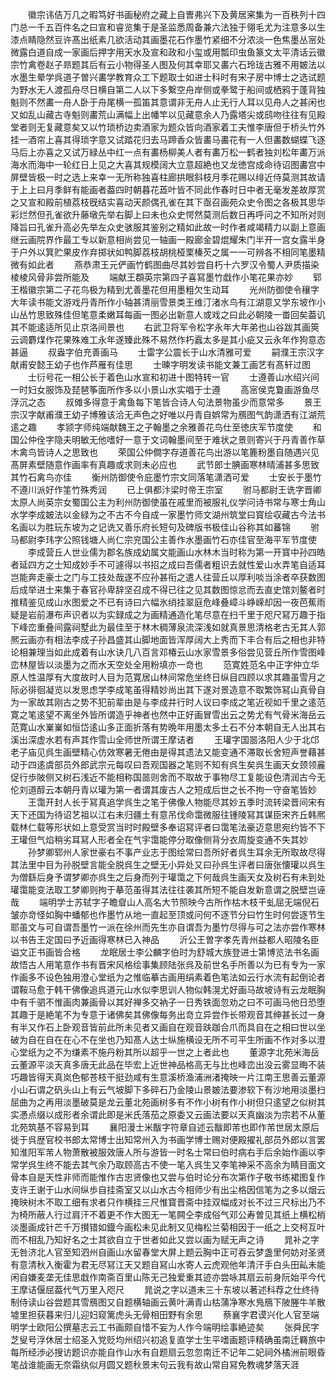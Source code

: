 <!-- { "loadSidebar": true } -->
　　徽宗讳佶万几之暇笃好书画秘府之藏上自曺弗兴下及黄居宷集为一百秩列十四门总一千五百件名之曰宣和睿览集于是圣监悉周备兼六法独于翎毛尤为注意多以生漆点睛隐然豆许髙出纸素几欲活动其画墨花石作墨竹紧细不分浓淡一色焦墨丛宻处微露白道自成一家画后押字用天水及宣和政和小玺或用瓢印虫鱼篆文太平清话云徽宗竹禽卷赵子昻题其后有云小物得圣人图及何其幸耶又畵六石玲珑古雅不用皴法以水墨生晕学呉道子曽兴畵学教育众工下题取士如进士科时有宋子房中博士之选试题为野水无人渡孤舟尽日横自第二人以下多繋空舟岸侧或拳鹭于船间或栖鸦于蓬背独魁则不然畵一舟人卧于舟尾横一孤笛其意谓非无舟人止无行人耳以见舟人之甚闲也又如乱山藏古寺魁则畵荒山满幅上出幡竿以见藏意余人乃露塔尖或鸱吻往往有见殿堂者则无复藏意矣又以竹琐桥边卖酒家为题众皆向酒家着工夫惟李唐但于桥头竹外挂一酒帘上喜其得琐字意又试踏花归去马蹄香众皆畵马畵花有一人但畵数蝴蝶飞逐马后上亦喜之又试万緑丛中红一点有畵杨柳美人者有畵万松一鹤者独刘松年畵万派海水而海中一轮红日上见之大喜其规模阔大立意超絶也又龙徳宫成命待诏图畵宫中屏壁皆极一时之选上来幸一无所称独喜柱廊拱眼斜枝月季花赐以绯近侍莫测其故请于上上曰月季鲜有能画者葢四时朝暮花蕋叶皆不同此作春时日中者无毫发差故厚赏之又宣和殿前植荔枝旣结实喜动天颜偶孔雀在其下亟召画苑众史令图之各极其思华彩烂然但孔雀欲升藤墩先举右脚上曰未也众史愕然莫测后数日再呼问之不知所对则降旨曰孔雀升高必先举左众史骇服其鉴别之精如此故一时作者咸竭精力以副上意画继云画院界作最工专以新意相尚尝见一轴画一殿廊金碧焜耀朱门半开一宫女露半身于户外以箕贮果皮作弃掷状如鸭脚荔枝胡桃桠栗榛芡之属一一可辨各不相同笔墨精微有如此者
　　燕恭肃王元俨画竹鹤图曲尽其妙尝自朽十六罗汉令蜀人尹质描染棱棱风骨非尝所能及
　　端献王頵英宗第四子喜冩墨竹戱作小笔花果亦妙
　　郓王楷徽宗第二子花鸟极为精到尤善墨花但用墨粗欠生动耳
　　光州防御使令穰字大年读书能文游戏丹青所作小轴甚清丽雪景类王维汀渚水鸟有江湖意又学东坡作小山丛竹思致殊佳但笔意柔嫩耳每画一图必出新意人或戏之曰此必朝陵一畨回矣葢讥其不能逺适所见止京洛间景也
　　右武卫将军令松字永年大年弟也山谷跋其画筴云调麝煤作花果殊难工永年遂臻此殊不易然作朽蠧太多是其小疵又云永年作狗意态甚逼
　　叔盎字伯充善画马
　　士雷字公震长于山水清雅可爱
　　嗣濮王宗汉字献甫安懿王幼子也作芦雁有佳思
　　士暕字明发读书能文兼工画艺有髙轩过图
　　士衍号花一相公长于着色山水宣和初进十图特转一官
　　士遵善山水绍兴间一时妇女服饰及琵琶筝面所作多以小景山水实唱于士遵
　　高宻侯克敻画游鱼尽浮沉之态
　　叔傩多得意于禽鱼每下笔皆合诗人句法景物虽少而意常多
　　景王宗汉字献甫濮王幼子博雅该洽无声色之好唯以丹青自娯常为鴈图气韵潇洒有江湖荒逺之趣
　　孝颕字师纯端献魏王之子翰墨之余雅善花鸟仕至徳庆军节度使
　　和国公仲佺字隐夫明敏无他嗜好一意于文词翰墨间至于难状之景则寄兴于丹青善作草木禽鸟皆诗人之思致也
　　荣国公仲僴字存道善花鸟出游以笔簏粉墨自随遇兴见髙屏素壁随意作画率有真趣或求则未必应也
　　武节郎士腆画寒林晴浦甚多思致其竹石禽鸟亦佳
　　衡州防御使令庇墨竹宗文同落笔潇洒可爱
　　士安长于墨竹不遵川派好作筀竹殊秀润
　　已上俱都汴梁时帝王宗室
　　驸马都尉王诜字晋卿太原人尚英宗女蜀国公主为利州防御使虽在戚里而被服礼仪学问诗书常与寒士角山水学李成皴法以金緑为之不古不今自成一家墨竹师文湖州筑堂曰寳绘収藏古今法书名画以为胜玩东坡为之记诜又善乐府长短句及碑版书极佳山谷称其如蕃锦
　　驸马都尉李玮字公照钱塘人尚仁宗兖国公主善作水墨画竹石亦佳官至海平军节度使
　　李成营丘人世业儒为郡名族成幼属文能画山水林木当时称为第一开寳中孙四皓者延四方之士知成妙手不可遽得以书招之成曰吾儒者粗识去就性爱山水弄笔自适耳岂能奔走豪士之门与工技处哉遂不应孙甚衔之遣人往营丘以厚利啖当涂者卒获数图后成举进士来集于春官孙卑辞坚召成不得已往之见其数图惊忿而去直史馆刘鳌者时推精鉴见成山水图爱之不已有诗曰六幅氷绡挂翠庭危峰叠嶂斗峥嵘却因一夜芭蕉雨疑是岩前瀑布声识者以为实録成之为画精通造化笔尽意在扫千里于咫尺冩万趣于指下峰峦重叠间露祠墅此为最佳至于林木稠薄泉流深浅如就真景思清格老古无其人郭熈云画亦有相法李成子孙昌盛其山脚地面皆浑厚阔大上秀而下丰合有后之相也非特论相兼理当如此成着有山水诀几八百言邓椿云山水家雪景多俗尝见营丘所作雪图峰峦林屋皆以淡墨为之而水天空处全用粉填亦一竒也
　　范寛姓范名中正字仲立华原人性温厚有大度故时人目为范寛居山林间常危坐终日纵目四顾以求其趣虽雪月之际必徘徊凝览以发思虑学李成笔虽得精妙尚出其下遂对景造意不取繁饰冩山真骨自为一家故其刚古之势不犯前辈由是与李成并行时人议曰李成之笔近视如千里之逺范寛之笔逺望不离坐外皆所谓造乎神者也然中正好画冒雪出云之势尤有气骨米海岳云范寛山水嶪嶪如恒岱逺山多正面折落有势晩年用墨太多土石不分本朝自无人出其右溪出深虚水若有声其作雪山全师世所谓王摩诘者
　　王瓘字国噐洛阳人少于北邙老子庙见呉生画壁精心仿效寒暑无倦由是得其遗法又能变通不滞取长舍短声誉藉甚动于四逺虞部员外郎武宗元每叹曰吾观国器之笔则不知有呉生矣呉生画天女颈领麄促行歩陂侧又树石浅近不能相称国噐则舍而不取故于事物尽工复能设色清润古今无伦刘道醇云本朝丹青以瓘为第一者谓其废古人之短成后世之长不拘一守奋笔皆妙
　　王霭开封人长于冩真追学呉生之笔于佛像人物能尽其妙五季时流转梁晋间宋有天下还国为待诏艺祖以江右未归疆土有意吊伐命霭微服往锺陵冩其谋臣宋齐丘韩熈载林仁载等形状如上意受赏当时时殿壁多奉诏冩评者曰霭笔法豪迈意思宛约皆不下王瓘但气焰稍劣耳冩人形者全在气宇霭能停分取像侧背分衣周旋变通不失其妙
　　孙梦卿郓州人家世豪右不事产业志于图绘常曰吾所好者呉生耳余无所取故尽得其法里中目为孙脱壁言能全脱呉生之壁无小异处又曰孙呉生评者曰唐张懐瓘以呉生为僧繇后身予谓梦卿亦呉生之后身而列于瓘霭之下何哉呉生画天女及树石有未到处瓘霭能变法取工梦卿则拘于摹范虽得其法往往袭其所短不能自发新意谓之脱壁岂诬哉
　　端明学士苏轼字子瞻睂山人高名大节照映今古所作枯木枝干虬屈无端倪石皱亦竒怪如胸中蟠郁也作墨竹从地一直起至顶或问何不逐节分曰竹生时何尝逐节生耶虽文与可自谓吾墨竹一派在徐州而先生亦自谓吾为墨竹尽得与可之法亦尝作寒林以书告王定国曰予近画得寒林已入神品
　　沂公王曽字孝先青州益都人昭陵名臣谥文正书画皆合格
　　龙眠居士李公麟字伯时为舒城大族登进士第博览法书名画故悟古人用笔意作书有晋宋风格绘事集顾陆张呉及前世名手所善以为已有专为一家作画多不设色独用澄心堂纸为之惟临摹古画用绢素着色笔法如云行水流有起倒论者谓鞍马愈于韩干佛像追呉道元山水似李思训人物似韩滉尤好画马故坡诗有云龙眠胸中有千驷不惟画肉兼画骨以其好禅多交衲子一日秀铁面忽劝之曰不可画马他日恐堕其趣于是絶笔不为专意于诸佛矣其佛像每务出竒立异尝作长带观音其绅甚长过一身有半又作石上卧观音皆前此所未见者又画自在观音趺跏合爪而具自在之相曰世以坐破为自在自在在心不在坐也乃知髙人达士纵施横设无所不可平生所画不作对多以澄心堂纸为之不为缣素不施丹粉其所以超乎一世之上者此也
　　董源字北苑米海岳云董源平淡天真多唐无此品在毕宏上近世神品格高无与比也峰峦出没云雾显晦不装巧趣皆得天真岚色郁苍枝干挺劲咸有生意溪桥渔浦洲渚掩映一片江南王思善云董源小山石谓之矾头山上有云气坡脚下多碎石乃金陵山景皴法要渗软下有沙地用淡墨扫屈曲为之再用淡墨破莫是龙云董北苑画树多有不作小树有作小树但只逺望之似树其实慿点缀以成形者余谓此即是米氏落茄之原委又云画法要以天真幽淡为宗若不从董北苑筑基不容易到耳
　　襄阳漫士米黻字符章自述云黻即芾也即作芾世居太原后徙于呉歴官校书郎太常博士出知常州入为书画学博士赐对便殿擢礼部员外郎以言罢知淮阳军芾人物萧散被服效唐人所与游皆一时名士常曰伯时病右手后余始作画以李常学呉生终不能去其气余乃取顾高古不使一笔入呉生又李笔神采不高余为睛目面文骨本自是天性非师而能惟作古忠贤像也又尝与伯时论分布次第作子敬书练裙图复作支许王谢于山水间纵歩自挂斋室又以山水古今相师少有出尘格因信笔为之多以烟云掩映树木不取工细有求者只作横挂三尺惟寳晋斋中挂双幅成对长不过三尺标出乃不为椅所蔽人行过肩汗不着更不作大图无一笔闗仝李成俗气邓公寿曽见其纸上横松梢淡墨画成针芒千万攅错如鐡今画松未见此制又见梅松兰菊相因于一纸之上交柯互叶而不相乱乃知好名之士其欲自立于世者如此又尝以画为赋无声之诗
　　晁补之字无咎济北人官至知泗州自画山水留春堂大屏上题云胸中正可吞云梦盏里何妨对圣贤有意清秋入衡霍为君无尽冩江天又题自冩山水寄人云虎观他年清汗手白头田畆未能闲自嫌麦垄无佳思戱作南斋百里山陈无己独爱重其迹亦尝咏其扇云前身阮始平今代王摩诘偃屈葢代气万里入咫尺
　　晁说之字以道未三十东坡以著述科荐之仕终待制侍读山谷尝题其雪鴈图又自题横轴画云黄叶满青山枯蒲净寒水鳬鴈下陂塍牛羊散墟里担获暮来归儿迎妇窥篱虎头无骨相田野有余思
　　蔡襄字君谟兴化人官至端明学士欧阳公撰墓志云工书画颇自惜不妄为人作今端明绘事絶迹矣
　　张舜民字芝叟号浮休居士绍圣入党贬均州绍兴初追复直学士生平嗜画题评精确虽南迁羇旅中每所经渉必搜访题识亦能自作山水有自题扇云忽忽南迁不记年二妃祠外橘洲前眼昏笔战谁能画无奈霜纨似月圆又题秋景末句云我有故山常自冩免教魂梦落天涯
